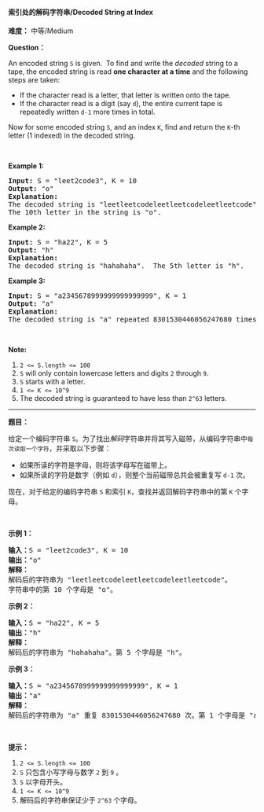 #### 索引处的解码字符串/Decoded String at Index
**难度：** 中等/Medium

**Question：** 

<p>An encoded string <code>S</code> is given.&nbsp; To find and write the <em>decoded</em> string to a tape, the encoded string is read <strong>one character at a time</strong>&nbsp;and the following steps are taken:</p>

<ul>
	<li>If the character read is a letter, that letter is written onto the tape.</li>
	<li>If the character read is a digit (say <code>d</code>), the entire current tape is repeatedly written&nbsp;<code>d-1</code>&nbsp;more times in total.</li>
</ul>

<p>Now for some encoded string <code>S</code>, and an index <code>K</code>, find and return the <code>K</code>-th letter (1 indexed) in the decoded string.</p>

<p>&nbsp;</p>

<div>
<p><strong>Example 1:</strong></p>

<pre>
<strong>Input: </strong>S = <span id="example-input-1-1">&quot;leet2code3&quot;</span>, K = <span id="example-input-1-2">10</span>
<strong>Output: </strong><span id="example-output-1">&quot;o&quot;</span>
<strong>Explanation: </strong>
The decoded string is &quot;leetleetcodeleetleetcodeleetleetcode&quot;.
The 10th letter in the string is &quot;o&quot;.
</pre>

<div>
<p><strong>Example 2:</strong></p>

<pre>
<strong>Input: </strong>S = <span id="example-input-2-1">&quot;ha22&quot;</span>, K = <span id="example-input-2-2">5</span>
<strong>Output: </strong><span id="example-output-2">&quot;h&quot;</span>
<strong>Explanation: </strong>
The decoded string is &quot;hahahaha&quot;.  The 5th letter is &quot;h&quot;.
</pre>

<div>
<p><strong>Example 3:</strong></p>

<pre>
<strong>Input: </strong>S = <span id="example-input-3-1">&quot;a2345678999999999999999&quot;</span>, K = <span id="example-input-3-2">1</span>
<strong>Output: </strong><span id="example-output-3">&quot;a&quot;</span>
<strong>Explanation: </strong>
The decoded string is &quot;a&quot; repeated 8301530446056247680 times.  The 1st letter is &quot;a&quot;.
</pre>

<p>&nbsp;</p>

<p><strong>Note:</strong></p>

<ol>
	<li><code>2 &lt;= S.length &lt;= 100</code></li>
	<li><code>S</code>&nbsp;will only contain lowercase letters and digits <code>2</code> through <code>9</code>.</li>
	<li><code>S</code>&nbsp;starts with a letter.</li>
	<li><code>1 &lt;= K &lt;= 10^9</code></li>
	<li>The decoded string is guaranteed to have less than <code>2^63</code> letters.</li>
</ol>
</div>
</div>
</div>


------

**题目：** 
<p>给定一个编码字符串 <code>S</code>。为了找出<em>解码</em>字符串并将其写入磁带，从编码字符串中<code>每次读取一个字符</code>，并采取以下步骤：</p>

<ul>
	<li>如果所读的字符是字母，则将该字母写在磁带上。</li>
	<li>如果所读的字符是数字（例如 <code>d</code>），则整个当前磁带总共会被重复写&nbsp;<code>d-1</code> 次。</li>
</ul>

<p>现在，对于给定的编码字符串 <code>S</code> 和索引 <code>K</code>，查找并返回解码字符串中的第&nbsp;<code>K</code>&nbsp;个字母。</p>

<p>&nbsp;</p>

<p><strong>示例 1：</strong></p>

<pre><strong>输入：</strong>S = &quot;leet2code3&quot;, K = 10
<strong>输出：</strong>&quot;o&quot;
<strong>解释：</strong>
解码后的字符串为 &quot;leetleetcodeleetleetcodeleetleetcode&quot;。
字符串中的第 10 个字母是 &quot;o&quot;。
</pre>

<p><strong>示例 2：</strong></p>

<pre><strong>输入：</strong>S = &quot;ha22&quot;, K = 5
<strong>输出：</strong>&quot;h&quot;
<strong>解释：</strong>
解码后的字符串为 &quot;hahahaha&quot;。第 5 个字母是 &quot;h&quot;。
</pre>

<p><strong>示例 3：</strong></p>

<pre><strong>输入：</strong>S = &quot;a2345678999999999999999&quot;, K = 1
<strong>输出：</strong>&quot;a&quot;
<strong>解释：</strong>
解码后的字符串为 &quot;a&quot; 重复 8301530446056247680 次。第 1 个字母是 &quot;a&quot;。
</pre>

<p>&nbsp;</p>

<p><strong>提示：</strong></p>

<ol>
	<li><code>2 &lt;= S.length &lt;= 100</code></li>
	<li><code>S</code>&nbsp;只包含小写字母与数字 <code>2</code> 到 <code>9</code> 。</li>
	<li><code>S</code>&nbsp;以字母开头。</li>
	<li><code>1 &lt;= K &lt;= 10^9</code></li>
	<li>解码后的字符串保证少于&nbsp;<code>2^63</code>&nbsp;个字母。</li>
</ol>

